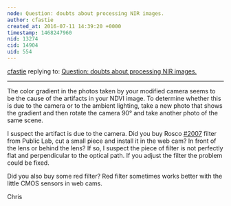 ```yaml
---
node: Question: doubts about processing NIR images.
author: cfastie
created_at: 2016-07-11 14:39:20 +0000
timestamp: 1468247960
nid: 13274
cid: 14904
uid: 554
---
```




[cfastie](../profile/cfastie) replying to: [Question: doubts about processing NIR images.](../notes/ahcalori/07-09-2016/question-doubts-about-processing-nir-images)

----
The color gradient in the photos taken by your modified camera seems to be the cause of the artifacts in your NDVI image. To determine whether this is due to the camera or to the ambient lighting, take a new photo that shows the gradient and then rotate the camera 90° and take another photo of the same scene. 

I suspect the artifact is due to the camera. Did you buy Rosco [#2007](/n/2007) filter from Public Lab, cut a small piece and install it in the web cam? In front of the lens or behind the lens? If so, I suspect the piece of filter is not perfectly flat and perpendicular to the optical path. If you adjust the filter the problem could be fixed.

Did you also buy some red filter? Red filter sometimes works better with the little CMOS sensors in web cams.

Chris

